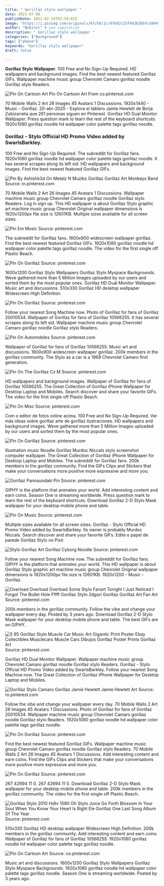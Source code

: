 ```yaml
---
title: " Gorillaz stylo wallpaper "
date: 2021-07-08
publishDate: 2021-02-24T03:59:01Z
image: "https://i.pinimg.com/originals/6f/b9/2c/6fb92c25f49163bbfcd944fff168dc88.jpg"
author: "Nubitol" # use capitalize
description: " Gorillaz stylo wallpaper "
categories: ["Background"]
tags: ["phone"]
keywords: "Gorillaz stylo wallpaper"
draft: false

---
```



**Gorillaz Stylo Wallpaper**. 100 Free and No Sign-Up Required. HD wallpapers and background images. Find the best newest featured Gorillaz GIFs. Wallpaper machine music group Chevrolet Camaro gorillaz noodle Gorillaz stylo Readers.

![Pin On Cartoon Art](https://i.pinimg.com/originals/6f/b9/2c/6fb92c25f49163bbfcd944fff168dc88.jpg "Pin On Cartoon Art")
Pin On Cartoon Art From co.pinterest.com


70 Mobile Walls 2 Art 26 Images 45 Avatars 1 Discussions. 1920x1440 - Music - Gorillaz. 20-abr-2020 - Explora el tablero Jamie Hewlett de Borja Zubizarreta que 261 personas siguen en Pinterest. Gorillaz HD Dual Monitor Wallpaper. Press question mark to learn the rest of the keyboard shortcuts. 1920x1080 gorillaz noodle hd wallpaper color palette tags gorillaz noodle.

### Gorillaz - Stylo Official HD Promo Video added by SwarlsBarkley.

100 Free and No Sign-Up Required. The subreddit for Gorillaz fans. 1920x1080 gorillaz noodle hd wallpaper color palette tags gorillaz noodle. It has several scrapes along its left sid. HD wallpapers and background images. Find the best newest featured Gorillaz GIFs.


![Pin By Ashishk3d On Metalz N Muzikz Gorillaz Gorillaz Art Monkeys Band](https://i.pinimg.com/originals/14/4a/ce/144aceb74f539d492fe2a4454c104844.jpg "Pin By Ashishk3d On Metalz N Muzikz Gorillaz Gorillaz Art Monkeys Band")
Source: in.pinterest.com

70 Mobile Walls 2 Art 26 Images 45 Avatars 1 Discussions. Wallpaper machine music group Chevrolet Camaro gorillaz noodle Gorillaz stylo Readers. Log in sign up. This HD wallpaper is about Gorillaz Stylo graphic art machine music group Chevrolet Original wallpaper dimensions is 1920x1200px file size is 12601KB. Multiple sizes available for all screen sizes.

![Pin Em Music](https://i.pinimg.com/originals/5e/32/bf/5e32bf820a31ef8a3860824f6e7e018f.jpg "Pin Em Music")
Source: pinterest.com

The subreddit for Gorillaz fans. 1600x900 widescreen wallpaper gorillaz. Find the best newest featured Gorillaz GIFs. 1920x1080 gorillaz noodle hd wallpaper color palette tags gorillaz noodle. The video for the first single off Plastic Beach.

![Pin On Gorillaz](https://i.pinimg.com/originals/80/65/a5/8065a5857ead94000f7d7ec04a363c84.jpg "Pin On Gorillaz")
Source: pinterest.com

1600x1200 Gorillaz Stylo Wallpapers Gorillaz Stylo Myspace Backgrounds. Weve gathered more than 5 Million Images uploaded by our users and sorted them by the most popular ones. Gorillaz HD Dual Monitor Wallpaper. Music art and discussions. 510x330 Gorillaz HD desktop wallpaper Widescreen High Definition.

![Pin On Gorillaz](https://i.pinimg.com/originals/09/de/4d/09de4dc45d9bce7dc9bde6ad8ac51c9f.jpg "Pin On Gorillaz")
Source: pinterest.com

Follow your nearest Song Machine now. Photo of Gorillaz for fans of Gorillaz 20010534. Wallpaper of Gorillaz for fans of Gorillaz 10566255. It has several scrapes along its left sid. Wallpaper machine music group Chevrolet Camaro gorillaz noodle Gorillaz stylo Readers.

![Pin On Automobiles](https://i.pinimg.com/originals/8f/02/37/8f0237fb7e8e9f0bea0be3243f833590.jpg "Pin On Automobiles")
Source: pinterest.com

Wallpaper of Gorillaz for fans of Gorillaz 10566255. Music art and discussions. 1600x900 widescreen wallpaper gorillaz. 200k members in the gorillaz community. The Stylo as a car is a 1969 Chevrolet Camaro first generation.

![Pin On The Gorillaz Cx M](https://i.pinimg.com/originals/85/f4/49/85f449e3112d5e1468c4e3ca72f8f067.jpg "Pin On The Gorillaz Cx M")
Source: pinterest.com

HD wallpapers and background images. Wallpaper of Gorillaz for fans of Gorillaz 10566255. The Great Collection of Gorillaz iPhone Wallpaper for Desktop Laptop and Mobiles. Search discover and share your favorite GIFs. The video for the first single off Plastic Beach.

![Pin On Misc](https://i.pinimg.com/originals/87/45/9f/87459f7068034bc4fc790ae5d6d060fb.jpg "Pin On Misc")
Source: pinterest.com

Com o editor de fotos online acima. 100 Free and No Sign-Up Required. Ver más ideas sobre gorillaz arte de gorillaz ilustraciones. HD wallpapers and background images. Weve gathered more than 5 Million Images uploaded by our users and sorted them by the most popular ones.

![Pin On Gorillaz](https://i.pinimg.com/originals/b1/6d/72/b16d72b6ccde8f46189cddd3ce67296b.png "Pin On Gorillaz")
Source: pinterest.com

Illustration music Noodle Gorillaz Murdoc Niccals stylo screenshot computer wallpaper. The Great Collection of Gorillaz iPhone Wallpaper for Desktop Laptop and Mobiles. The subreddit for Gorillaz fans. 200k members in the gorillaz community. Find the GIFs Clips and Stickers that make your conversations more positive more expressive and more you.

![Gorillaz Panosundaki Pin](https://i.pinimg.com/originals/85/b1/f6/85b1f6247554fc15658b5d1443a48996.jpg "Gorillaz Panosundaki Pin")
Source: pinterest.com

GIPHY is the platform that animates your world. Add interesting content and earn coins. Season One is streaming worldwide. Press question mark to learn the rest of the keyboard shortcuts. Download Gorillaz 2-D Stylo Mask wallpaper for your desktop mobile phone and table.

![Pin On Music](https://i.pinimg.com/originals/76/57/51/765751e581fedc9e2ec28aeb15a5960e.jpg "Pin On Music")
Source: pinterest.com

Multiple sizes available for all screen sizes. Gorillaz - Stylo Official HD Promo Video added by SwarlsBarkley. Its owner is probably Murdoc Niccals. Search discover and share your favorite GIFs. Edite o papel de parede Gorillaz Stylo no Pixlr.

![Stylo Gorillaz Art Gorillaz Cyborg Noodle](https://i.pinimg.com/originals/a3/5f/f1/a35ff1b45e9df37dd08029c10befe295.jpg "Stylo Gorillaz Art Gorillaz Cyborg Noodle")
Source: pinterest.com

Follow your nearest Song Machine now. The subreddit for Gorillaz fans. GIPHY is the platform that animates your world. This HD wallpaper is about Gorillaz Stylo graphic art machine music group Chevrolet Original wallpaper dimensions is 1920x1200px file size is 12601KB. 1920x1200 - Music - Gorillaz.

![Overload Overload Overload Some Stylo Fanart Tonight I Just Noticed I Forgot The Bullet Hole Fffff Gorillaz Stylo 2dgori Gorillaz Gorillaz Art Fan Art](https://i.pinimg.com/originals/59/da/c9/59dac9b031f89e1cf6a9aab3261bc141.jpg "Overload Overload Overload Some Stylo Fanart Tonight I Just Noticed I Forgot The Bullet Hole Fffff Gorillaz Stylo 2dgori Gorillaz Gorillaz Art Fan Art")
Source: pinterest.com

200k members in the gorillaz community. Follow the vibe and change your wallpaper every day. Posted by 3 years ago. Download Gorillaz 2-D Stylo Mask wallpaper for your desktop mobile phone and table. The best GIFs are on GIPHY.

![5 95 Gorillaz Stylo Muscle Car Music Art Gigantic Print Poster Ebay Collectibles Musclecars Muscle Cars Dibujos Gorillaz Poster Prints Gorillaz Art](https://i.pinimg.com/736x/a0/f2/b8/a0f2b830f31a70d242e7a76ef29a1de2.jpg "5 95 Gorillaz Stylo Muscle Car Music Art Gigantic Print Poster Ebay Collectibles Musclecars Muscle Cars Dibujos Gorillaz Poster Prints Gorillaz Art")
Source: pinterest.com

Gorillaz HD Dual Monitor Wallpaper. Wallpaper machine music group Chevrolet Camaro gorillaz noodle Gorillaz stylo Readers. Gorillaz - Stylo Official HD Promo Video added by SwarlsBarkley. Follow your nearest Song Machine now. The Great Collection of Gorillaz iPhone Wallpaper for Desktop Laptop and Mobiles.

![Gorillaz Stylo Camaro Gorillaz Jamie Hewlett Jamie Hewlett Art](https://i.pinimg.com/originals/7c/af/4f/7caf4f7b7175fee85b45f9069ef8cf1f.jpg "Gorillaz Stylo Camaro Gorillaz Jamie Hewlett Jamie Hewlett Art")
Source: ro.pinterest.com

Follow the vibe and change your wallpaper every day. 70 Mobile Walls 2 Art 26 Images 45 Avatars 1 Discussions. Photo of Gorillaz for fans of Gorillaz 20010534. Wallpaper machine music group Chevrolet Camaro gorillaz noodle Gorillaz stylo Readers. 1920x1080 gorillaz noodle hd wallpaper color palette tags gorillaz noodle.

![Pin On Gorillaz](https://i.pinimg.com/originals/2a/fa/fd/2afafda8cc6f2f5211db69e1401f745f.jpg "Pin On Gorillaz")
Source: pinterest.com

Find the best newest featured Gorillaz GIFs. Wallpaper machine music group Chevrolet Camaro gorillaz noodle Gorillaz stylo Readers. 70 Mobile Walls 2 Art 26 Images 45 Avatars 1 Discussions. Add interesting content and earn coins. Find the GIFs Clips and Stickers that make your conversations more positive more expressive and more you.

![Pin On Gorillaz](https://i.pinimg.com/originals/b5/f3/a1/b5f3a1e2b39a25b699e9a2ffc27fe7ee.jpg "Pin On Gorillaz")
Source: pinterest.com

267 42694 11 0. 267 42694 11 0. Download Gorillaz 2-D Stylo Mask wallpaper for your desktop mobile phone and table. 200k members in the gorillaz community. The video for the first single off Plastic Beach.

![Gorillaz Stylo 2010 Hdtv 1080 Oh Stylo Juice Go Forth Blossom In Your Soul When You Know Your Heart Is Right Ele Gorillaz One Last Song Album Of The Year](https://i.pinimg.com/originals/86/67/2d/86672dd0121b01624f2b79364ade2797.jpg "Gorillaz Stylo 2010 Hdtv 1080 Oh Stylo Juice Go Forth Blossom In Your Soul When You Know Your Heart Is Right Ele Gorillaz One Last Song Album Of The Year")
Source: pinterest.com

510x330 Gorillaz HD desktop wallpaper Widescreen High Definition. 200k members in the gorillaz community. Add interesting content and earn coins. Wallpaper of Gorillaz for fans of Gorillaz 10566255. 1920x1080 gorillaz noodle hd wallpaper color palette tags gorillaz noodle.

![Pin On Cartoon Art](https://i.pinimg.com/originals/6f/b9/2c/6fb92c25f49163bbfcd944fff168dc88.jpg "Pin On Cartoon Art")
Source: co.pinterest.com

Music art and discussions. 1600x1200 Gorillaz Stylo Wallpapers Gorillaz Stylo Myspace Backgrounds. 1920x1080 gorillaz noodle hd wallpaper color palette tags gorillaz noodle. Season One is streaming worldwide. Posted by 3 years ago.

